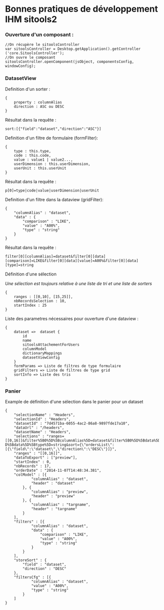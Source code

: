 # Bonnes pratiques de développement IHM sitools2 #

### Ouverture d'un composant : ###

 	//On récupère le sitoolsController
	var sitoolsController = Desktop.getApplication().getController	('core.SitoolsController'); 
	//On ouvre le composant
	sitoolsController.openComponent(jsObject, componentsConfig, windowConfig);


### DatasetView ###

Definition d'un sorter :

	{
		property : columnAlias
		direction : ASC ou DESC
	}

Résultat dans la requête :

	sort:[{"field":"dataset","direction":"ASC"}]

Definition d'un filtre de formulaire (formFilter):

	{
		type : this.type, 
    	code : this.code, 
    	value : value1 | value2..., 
    	userDimension : this.userDimension, 
    	userUnit : this.userUnit
	}

Résultat dans la requête :
	
	p[0]=type|code|value|userDimension|userUnit

Definition d'un filtre dans la dataview (gridFilter):

	{
		"columnAlias" : "dataset",
		"data" : {
			"comparison" : "LIKE",
			"value" : "A00%",
			"type" : "string"
		}
	}

Résultat dans la requête :
	
	filter[0][columnAlias]=dataset&filter[0][data][comparison]=LIKE&filter[0][data][value]=A00%&filter[0][data][type]=string

Définition d'une sélection

*Une sélection est toujours relative à une liste de tri et une liste de sorters*

	{
		ranges : [[0,10], [15,25]],
		nbRecordsSelection : 10,
		startIndex : 25
	}


Liste des parametres nécessaires pour ouverture d'une dataview :

	{
		dataset =>  dataset {
			id
			name
			sitoolsAttachementForUsers
			columnModel
			dictionaryMappings
			datasetViewConfig		
		} 
		formParams => Liste de filtres de type formulaire
		gridFilters => Liste de filtres de type grid
		sortInfo => Liste des tris
	}


### Panier ###


Example de définition d'une sélection dans le panier pour un dataset 

	{
		"selectionName" : "Headers",
		"selectionId" : "Headers",
		"datasetId" : "7d4571ba-6055-4ac2-86a8-9897fde17a10",
		"dataUrl" : "/headers",
		"datasetName" : "Headers",
		"selections" : "ranges=[[0,16]]&filter%5B0%5D%5BcolumnAlias%5D=dataset&filter%5B0%5D%5Bdata%5D%5Bcomparison%5D=LIKE&filter%5B0%5D%5Bdata%5D%5Bvalue%5D=A00%25&filter%5B0%5 D%5Bdata%5D%5Btype%5D=string&sort={\"ordersList\":[{\"field\":\"dataset\",\"direction\":\"DESC\"}]}",
		"ranges" : "[[0,16]]",
		"dataToExport" : ["preview"],
		"startIndex" : 0,
		"nbRecords" : 17,
		"orderDate" : "2014-11-07T14:48:34.381",
		"colModel" : [{
				"columnAlias" : "dataset",
				"header" : "dataset"
			}, {
				"columnAlias" : "preview",
				"header" : "preview"
			}, {
				"columnAlias" : "targname",
				"header" : "targname"
			}
		],
		"filters" : [{
				"columnAlias" : "dataset",
				"data" : {
					"comparison" : "LIKE",
					"value" : "A00%",
					"type" : "string"
				}
			}
		],
		"storeSort" : {
			"field" : "dataset",
			"direction" : "DESC"
		},
		"filtersCfg" : [{
				"columnAlias" : "dataset",
				"value" : "A00%",
				"type" : "string"
			}
		]
	}